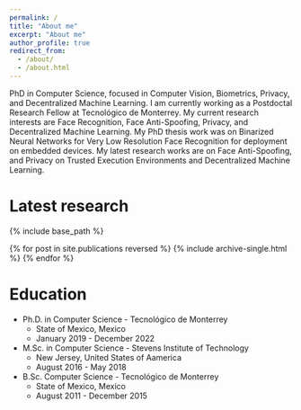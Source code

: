```yaml
---
permalink: /
title: "About me"
excerpt: "About me"
author_profile: true
redirect_from: 
  - /about/
  - /about.html
---
```


PhD in Computer Science, focused in Computer Vision, Biometrics, Privacy, and Decentralized Machine Learning. I am currently working as a Postdoctal Research Fellow at Tecnológico de Monterrey. My current research interests are Face Recognition, Face Anti-Spoofing, Privacy, and Decentralized Machine Learning. My PhD thesis work was on Binarized Neural Networks for Very Low Resolution Face Recognition for deployment on embedded devices. My latest research works are on Face Anti-Spoofing, and Privacy on Trusted Execution Environments and Decentralized Machine Learning.

Latest research
======
{% include base_path %}

{% for post in site.publications reversed %}
  {% include archive-single.html %}
{% endfor %}


Education
======
- Ph.D. in Computer Science - Tecnológico de Monterrey
  - State of Mexico, Mexico
  - January 2019 - December 2022 
- M.Sc. in Computer Science - Stevens Institute of Technology
  - New Jersey, United States of Aamerica
  - August 2016 - May 2018
- B.Sc. Computer Science - Tecnológico de Monterrey
  - State of Mexico, Mexico
  - August 2011 - December 2015

